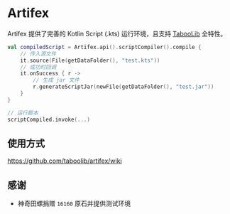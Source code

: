 # Artifex

Artifex 提供了完善的 Kotlin Script (.kts) 运行环境，且支持 [TabooLib](https://github.com/taboolib/taboolib) 全特性。

```kotlin
val compiledScript = Artifex.api().scriptCompiler().compile {
    // 传入源文件
    it.source(File(getDataFolder(), "test.kts"))
    // 成功时回调
    it.onSuccess { r ->
        // 生成 jar 文件
        r.generateScriptJar(newFile(getDataFolder(), "test.jar"))
    }
}

// 运行脚本
scriptCompiled.invoke(...)
```

## 使用方式

https://github.com/taboolib/artifex/wiki

## 感谢

+ 神奇田螺捐赠 `16160` 原石并提供测试环境
